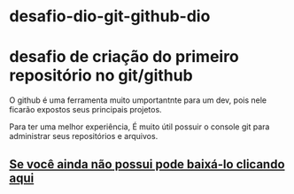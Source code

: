 
# desafio-dio-git-github-dio


# desafio de criação do primeiro repositório no git/github
 
 O github é uma ferramenta muito umportantnte para um dev, pois nele ficarão expostos seus principais projetos.
 
 Para ter uma melhor experiência, É muito útil possuir o console git para 
 administrar seus repositórios e arquivos.

## [Se você ainda não possui pode baixá-lo clicando aqui](https://git-scm.com/downloads)
